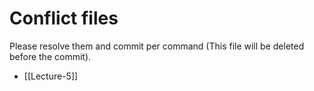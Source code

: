 # Conflict files
Please resolve them and commit per command (This file will be deleted before the commit).
- [[Lecture-5]]